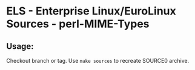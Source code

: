 # ELS - Enterprise Linux/EuroLinux Sources - perl-MIME-Types
 
## Usage:
  Checkout branch or tag. Use `make sources` to recreate  SOURCE0 archive.
